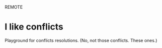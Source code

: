 REMOTE
# I like conflicts
Playground for conflicts resolutions. 
(No, not those conflicts. These ones.)
